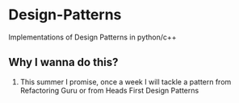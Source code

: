 # Design-Patterns
Implementations of Design Patterns in python/c++

## Why I wanna do this?

1. This summer I promise, once a week I will tackle a pattern from Refactoring Guru or from Heads First Design Patterns
